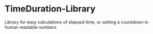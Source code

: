 # TimeDuration-Library
Library for easy calculations of elapsed time, or setting a countdown in human readable numbers
